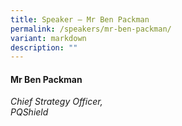 ```yaml
---
title: Speaker – Mr Ben Packman
permalink: /speakers/mr-ben-packman/
variant: markdown
description: ""
---
```

#### **Mr Ben Packman**

*Chief Strategy Officer, <br> PQShield*